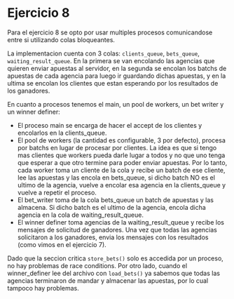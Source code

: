 # Ejercicio 8

Para el ejercicio 8 se opto por usar multiples procesos comunicandose entre si utilizando colas bloqueantes.

La implementacion cuenta con 3 colas: `clients_queue`, `bets_queue`, `waiting_result_queue`. En la primera se van encolando las agencias que quieren enviar apuestas al servidor, en la segunda se encolan los batchs de apuestas de cada agencia para luego ir guardando dichas apuestas, y en la ultima se encolan los clientes que estan esperando por los resultados de los ganadores.

En cuanto a procesos tenemos el main, un pool de workers, un bet writer y un winner definer:

-  El proceso main se encarga de hacer el accept de los clientes y encolarlos en la clients_queue. 
- El pool de workers (la cantidad es configurable, 3 por defecto), procesa por batchs en lugar de procesar por clientes. La idea es que si tengo mas clientes que workers pueda darle lugar a todos y no que uno tenga que esperar a que otro termine para poder enviar apuestas. Por lo tanto, cada worker toma un cliente de la cola y recibe un batch de ese cliente, lee las apuestas y las encola en bets_queue, si dicho batch NO es el ultimo de la agencia, vuelve a encolar esa agencia en la clients_queue y vuelve a repetir el proceso.
- El bet_writer toma de la cola bets_queue un batch de apuestas y las almacena. Si dicho batch es el ultimo de la agencia, encola dicha agencia en la cola de waiting_result_queue.
- El winner definer toma agencias de la waiting_result_queue y recibe los mensajes de solicitud de ganadores. Una vez que todas las agencias solicitaron a los ganadores, envia los mensajes con los resultados (como vimos en el ejercicio 7).

Dado que la seccion critica `store_bets()` solo es accedida por un proceso, no hay problemas de race conditions. Por otro lado, cuando el winner_definer lee del archivo con `load_bets()` ya sabemos que todas las agencias terminaron de mandar y almacenar las apuestas, por lo cual tampoco hay problemas.
